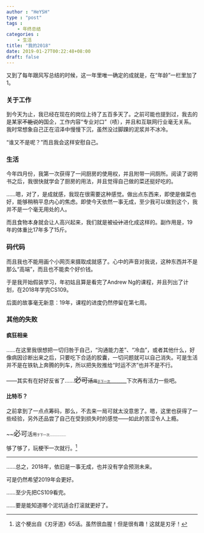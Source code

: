 ```yaml
---
author : "HeYSH"
type : "post"
tags :
    - 年终总结
categories :
    - 生活
title: "我的2018"
date: 2019-01-27T00:22:48+08:00
draft: false
---
```


又到了每年跟风写总结的时候，这一年里唯一确定的成就是，在“年龄”一栏里加了1。

### 关于工作

到今天为止，我已经在现在的岗位上待了五百多天了。之前可能也提到过，我去的是某家~~不能说的~~国企，工作内容“专业对口”（啧），并且和互联网行业毫无关系。我时常想象自己正在沼泽中慢慢下沉，虽然没过脚踝的泥浆并不冰冷。

“谁又不是呢？”而且我会这样安慰自己。

### 生活

今年四月份，我第一次获得了一间厨房的使用权，并且附带一间厕所。阅读了说明书之后，我很快就学会了厨房的用法，并且觉得自己做的菜还挺好吃的。

……嗯，对了，是成就感，我现在很需要这种感觉。做出点东西来，即使是做菜也好，能够稍稍平息内心的焦虑。即使今天依然一事无成，至少我可以做到这个，我并不是一个毫无用处的人。

而且食物本身就会让人高兴起来，我们就是被~~设计~~进化成这样的。副作用是，19年的体重比17年多了15斤。

### 码代码

而且我也不能用画个小网页来摄取成就感了。心中的声音对我说，这种东西并不是那么“高端”，而且也不能卖个好价钱。

于是我开始假装学习，年初姑且算是看完了Andrew Ng的课程，并且列出了计划，在2018年学完CS109。

后面的故事毫无新意：19年，课程的进度仍然停留在第七周。

### 其他的失败

#### 疯狂相亲

……在这里我很想把一切归咎于自己，“沟通能力差”、“冷血”，或者其他什么，好像病因诊断出来之后，只要吃下合适的胶囊，一切问题就可以自己消失。可是生活并不是在铁轨上奔腾的列车，所以把失败推给“时运不济”也并不是不行。

——其实有在好好反省了……~~<span style="font-size: 140%;">必</span><span style="font-size: 120%;">可</span><span style="font-size: 100%;">活</span><span style="font-size: 80%;">用</span><span style="font-size: 60%;">于下一次………………</span>~~下次再有活力一些吧。

#### 比特币？

之前拿到了一点点筹码，那么，不去来一局可就太没意思了。嗯，这里也获得了一些经验，另外还品尝了自己在受到损失时的感觉——如此的苦涩令人上瘾。

~~<span style="font-size: 140%;">必</span><span style="font-size: 120%;">可</span><span style="font-size: 100%;">活</span><span style="font-size: 80%;">用</span><span style="font-size: 60%;">于下一次………………</span>

够了够了，玩梗~~下~~一次就行。[^lie]

-----------
……总之，2018年，依旧是一事无成，也并没有学会预测未来。

可是仍然希望2019年会更好。

……至少先把CS109看完。

……要是能知道哪个泥坑适合打滚就更好了。

[^lie]: 这个梗出自《刃牙道》65话。虽然很血腥！但是很有趣！这就是刃牙！
